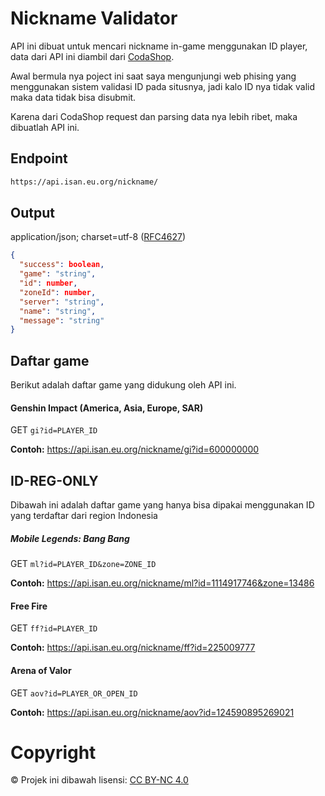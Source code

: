 # Nickname Validator
API ini dibuat untuk mencari nickname in-game menggunakan ID player, data dari API ini diambil dari [CodaShop](https://www.codashop.com/).

Awal bermula nya poject ini saat saya mengunjungi web phising yang menggunakan sistem validasi ID pada situsnya, jadi kalo ID nya tidak valid maka data tidak bisa disubmit.

Karena dari CodaShop request dan parsing data nya lebih ribet, maka dibuatlah API ini.
## Endpoint
```sh
https://api.isan.eu.org/nickname/
```
## Output
application/json; charset=utf-8 ([RFC4627](https://datatracker.ietf.org/doc/html/rfc4627))
```json
{
  "success": boolean,
  "game": "string",
  "id": number,
  "zoneId": number,
  "server": "string",
  "name": "string",
  "message": "string"
}
```
## Daftar game
Berikut adalah daftar game yang didukung oleh API ini.
#### Genshin Impact (America, Asia, Europe, SAR)
GET `gi?id=PLAYER_ID`

**Contoh:** https://api.isan.eu.org/nickname/gi?id=600000000
## ID-REG-ONLY
Dibawah ini adalah daftar game yang hanya bisa dipakai menggunakan ID yang terdaftar dari region Indonesia
##### Mobile Legends: Bang Bang
GET `ml?id=PLAYER_ID&zone=ZONE_ID`

**Contoh:** https://api.isan.eu.org/nickname/ml?id=1114917746&zone=13486
#### Free Fire
GET `ff?id=PLAYER_ID`

**Contoh:** https://api.isan.eu.org/nickname/ff?id=225009777
#### Arena of Valor
GET `aov?id=PLAYER_OR_OPEN_ID`

**Contoh:** https://api.isan.eu.org/nickname/aov?id=124590895269021
# Copyright
© Projek ini dibawah lisensi: [CC BY-NC 4.0](https://creativecommons.org/licenses/by-nc/4.0/)
